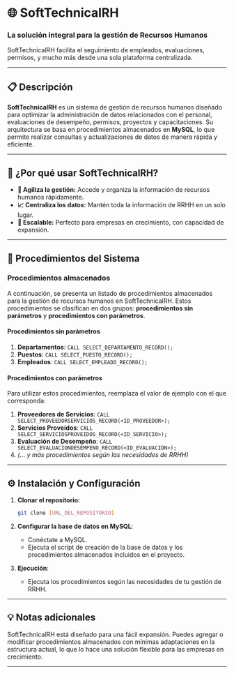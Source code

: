 
# 🌐 SoftTechnicalRH

### La solución integral para la gestión de Recursos Humanos

SoftTechnicalRH facilita el seguimiento de empleados, evaluaciones, permisos, y mucho más desde una sola plataforma centralizada.

---

## 📋 Descripción

**SoftTechnicalRH** es un sistema de gestión de recursos humanos diseñado para optimizar la administración de datos relacionados con el personal, evaluaciones de desempeño, permisos, proyectos y capacitaciones. Su arquitectura se basa en procedimientos almacenados en **MySQL**, lo que permite realizar consultas y actualizaciones de datos de manera rápida y eficiente.

---

## 🎯 ¿Por qué usar SoftTechnicalRH?

- **🚀 Agiliza la gestión:** Accede y organiza la información de recursos humanos rápidamente.
- **📈 Centraliza los datos:** Mantén toda la información de RRHH en un solo lugar.
- **🔄 Escalable:** Perfecto para empresas en crecimiento, con capacidad de expansión.

---

## 🧩 Procedimientos del Sistema

### Procedimientos almacenados

A continuación, se presenta un listado de procedimientos almacenados para la gestión de recursos humanos en SoftTechnicalRH. Estos procedimientos se clasifican en dos grupos: **procedimientos sin parámetros** y **procedimientos con parámetros**. 

#### Procedimientos sin parámetros
1. **Departamentos**: `CALL SELECT_DEPARTAMENTO_RECORD();`
2. **Puestos**: `CALL SELECT_PUESTO_RECORD();`
3. **Empleados**: `CALL SELECT_EMPLEADO_RECORD();`

#### Procedimientos con parámetros

Para utilizar estos procedimientos, reemplaza el valor de ejemplo con el que corresponda:

1. **Proveedores de Servicios**: `CALL SELECT_PROVEEDORSERVICIOS_RECORD(<ID_PROVEEDOR>);`
2. **Servicios Proveídos**: `CALL SELECT_SERVICIOSPROVEIDOS_RECORD(<ID_SERVICIO>);`
3. **Evaluación de Desempeño**: `CALL SELECT_EVALUACIONDESEMPENO_RECORD(<ID_EVALUACION>);`
4. *(... y más procedimientos según las necesidades de RRHH)*

---

## ⚙️ Instalación y Configuración

1. **Clonar el repositorio:**
   ```bash
   git clone [URL_DEL_REPOSITORIO]
   ```

2. **Configurar la base de datos en MySQL**:
   - Conéctate a MySQL.
   - Ejecuta el script de creación de la base de datos y los procedimientos almacenados incluidos en el proyecto.

3. **Ejecución**:
   - Ejecuta los procedimientos según las necesidades de tu gestión de RRHH.

---

## 💡 Notas adicionales

SoftTechnicalRH está diseñado para una fácil expansión. Puedes agregar o modificar procedimientos almacenados con mínimas adaptaciones en la estructura actual, lo que lo hace una solución flexible para las empresas en crecimiento.

---
